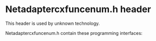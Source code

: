# Netadaptercxfuncenum.h header


This header is used by unknown technology.

Netadaptercxfuncenum.h contain these programming interfaces:

